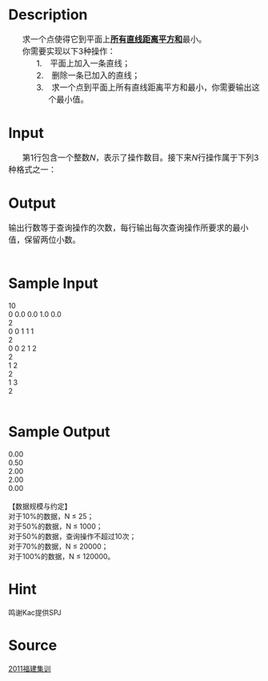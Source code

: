 
# Description

<div class="content"><div style="text-indent: 21pt"><span style="font-size: medium">求一个点使得它到平面上<b><u>所有直线距离平方和</u></b>最小。</span></div>
<div style="text-indent: 21pt"><span style="font-size: medium">你需要实现以下3种操作：</span></div>
<div style="margin: 0cm 0cm 0pt 60pt; text-indent: -18pt"><span style="font-size: medium">1.<span style="font: 7pt &#39;Times New Roman&#39;">       </span>平面上加入一条直线；</span></div>
<div style="margin: 0cm 0cm 0pt 60pt; text-indent: -18pt"><span style="font-size: medium">2.<span style="font: 7pt &#39;Times New Roman&#39;">       </span>删除一条已加入的直线；</span></div>
<div style="margin: 0cm 0cm 0pt 60pt; text-indent: -18pt"><span style="font-size: medium">3.<span style="font: 7pt &#39;Times New Roman&#39;">       </span>求一个点到平面上所有直线距离平方和最小，你需要输出这个最小值。</span></div></div>

# Input

<div class="content"><div style="text-indent: 21pt"><span style="font-size: medium">第1行包含一个整数<i>N</i>，表示了操作数目。接下来<i>N</i>行操作属于下列3种格式之一：</span></div></div>

# Output

<div class="content"><div><span style="font-size: medium">输出行数等于查询操作的次数，每行输出每次查询操作所要求的最小值，保留两位小数。</span></div>
<div><span style="font-size: medium"> </span></div></div>

# Sample Input

<div class="content"><span class="sampledata">10<br/>
0 0.0 0.0 1.0 0.0<br/>
2<br/>
0 0 1 1 1<br/>
2<br/>
0 0 2 1 2<br/>
2<br/>
1 2<br/>
2<br/>
1 3<br/>
2<br/>
 <br/>
</span></div>

# Sample Output

<div class="content"><span class="sampledata">0.00<br/>
0.50<br/>
2.00<br/>
2.00<br/>
0.00<br/>
 <br/>
【数据规模与约定】<br/>
对于10%的数据，N ≤ 25；<br/>
对于50%的数据，N ≤ 1000；<br/>
对于50%的数据，查询操作不超过10次；<br/>
对于70%的数据，N ≤ 20000；<br/>
对于100%的数据，N ≤ 120000。<br/>
 </span></div>

# Hint

<div class="content"><p></p><p>鸣谢Kac提供SPJ</p><p></p></div>

# Source

<div class="content"><p><a href="problemset.php?search=2011福建集训">2011福建集训</a></p></div>


